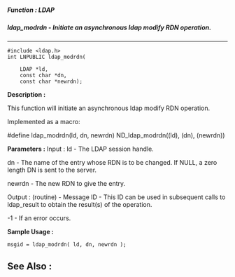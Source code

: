 ##### Function : LDAP
##### ldap_modrdn - Initiate an asynchronous ldap modify RDN operation.
---
```
#include <ldap.h>
int LNPUBLIC ldap_modrdn(

	LDAP *ld,
	const char *dn,
	const char *newrdn);
```
**Description :**

This function will initiate an asynchronous ldap modify RDN operation.

Implemented as a macro:

#define ldap_modrdn(ld, dn, newrdn) ND_ldap_modrdn((ld), (dn), (newrdn))

**Parameters :**
Input :
ld  -  The LDAP session handle.

dn  -  The name of the entry whose RDN is to be changed.  If NULL, a zero length DN is sent to the server.

newrdn  -  The new RDN to give the entry.

Output :
(routine)  -  Message ID - This ID can be used in subsequent calls to ldap_result to obtain the result(s) of the operation.

-1 - If an error occurs.



**Sample Usage :**
```
msgid = ldap_modrdn( ld, dn, newrdn );
```
**See Also :**
---
